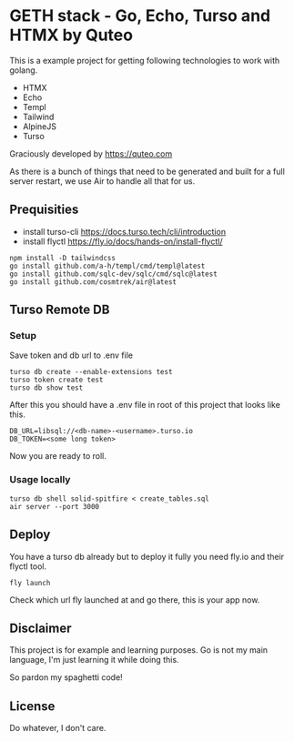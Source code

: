 # GETH stack - Go, Echo, Turso and HTMX  by Quteo

This is a example project for getting following technologies to work with golang.

- HTMX
- Echo
- Templ
- Tailwind
- AlpineJS
- Turso

Graciously developed by https://quteo.com

As there is a bunch of things that need to be generated and built for a full server restart, we use Air to handle all that for us.

## Prequisities

- install turso-cli https://docs.turso.tech/cli/introduction
- install flyctl https://fly.io/docs/hands-on/install-flyctl/

```shell
npm install -D tailwindcss
go install github.com/a-h/templ/cmd/templ@latest
go install github.com/sqlc-dev/sqlc/cmd/sqlc@latest
go install github.com/cosmtrek/air@latest
```

## Turso Remote DB

### Setup

Save token and db url to .env file
```shell
turso db create --enable-extensions test
turso token create test
turso db show test
```
After this you should have a .env file in root of this project that looks like this.

```shell
DB_URL=libsql://<db-name>-<username>.turso.io
DB_TOKEN=<some long token>
```
Now you are ready to roll.

### Usage locally

```shell
turso db shell solid-spitfire < create_tables.sql
air server --port 3000
```

## Deploy

You have a turso db already but to deploy it fully you need fly.io and their flyctl tool. 
```shell
fly launch
```
Check which url fly launched at and go there, this is your app now.



## Disclaimer

This project is for example and learning purposes. Go is not my main language, I'm just learning it while doing this.

So pardon my spaghetti code!

## License

Do whatever, I don't care.
